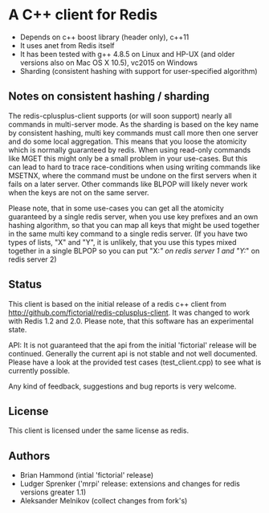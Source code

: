 # A C++ client for Redis 

- Depends on c++ boost library (header only), c++11
- It uses anet from Redis itself
- It has been tested with g++ 4.8.5 on Linux and HP-UX (and older versions also on Mac OS X 10.5), vc2015 on Windows 
- Sharding (consistent hashing with support for user-specified algorithm)

## Notes on consistent hashing / sharding

The redis-cplusplus-client supports (or will soon support) nearly all commands in multi-server mode.
As the sharding is based on the key name by consistent hashing, multi key commands must call more then one server
and do some local aggregation. This means that you loose the atomicity which is normally guaranteed by redis.
When using read-only commands like MGET this might only be a small problem in your use-cases. But this can lead to hard to
trace race-conditions when using writing commands like MSETNX, where the command must be undone on the first servers when it
fails on a later server. Other commands like BLPOP will likely never work when the keys are not on the same server.

Please note, that in some use-cases you can get all the atomicity guaranteed by a single redis server, when you use key
prefixes and an own hashing algorithm, so that you can map all keys that might be used together in the same multi key command
to a single redis server. (If you have two types of lists, "X" and "Y", it is unlikely, that you use this types mixed together
in a single BLPOP so you can put "X:*" on redis server 1 and "Y:*" on redis server 2)

## Status

This client is based on the initial release of a redis c++ client from http://github.com/fictorial/redis-cplusplus-client.
It was changed to work with Redis 1.2 and 2.0. 
Please note, that this software has an experimental state.

API:
It is not guaranteed that the api from the initial 'fictorial' release will be continued. Generally the current api is not
stable and not well documented. Please have a look at the provided test cases (test_client.cpp) to see what is currently possible.

Any kind of feedback, suggestions and bug reports is very welcome.

## License

This client is licensed under the same license as redis. 

## Authors

- Brian Hammond <brian at fictorial dot com>   (intial 'fictorial' release)
- Ludger Sprenker <ludger at sprenker dot net> ('mrpi' release: extensions and changes for redis versions greater 1.1)
- Aleksander Melnikov <alm at sibmail dot ru> (collect changes from fork's)
